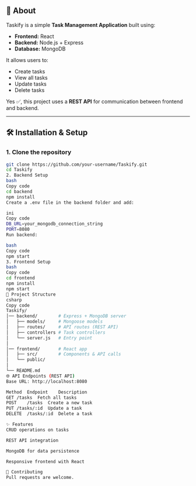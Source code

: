 ## 📌 About  
Taskify is a simple **Task Management Application** built using:  
- **Frontend:** React 
- **Backend:** Node.js + Express  
- **Database:** MongoDB  

It allows users to:  
- Create tasks  
- View all tasks  
- Update tasks  
- Delete tasks  

Yes ✅, this project uses a **REST API** for communication between frontend and backend.  

---

## 🛠️ Installation & Setup  

### 1. Clone the repository  
```bash
git clone https://github.com/your-username/Taskify.git
cd Taskify
2. Backend Setup
bash
Copy code
cd backend
npm install
Create a .env file in the backend folder and add:

ini
Copy code
DB_URL=your_mongodb_connection_string
PORT=8080
Run backend:

bash
Copy code
npm start
3. Frontend Setup
bash
Copy code
cd frontend
npm install
npm start
📂 Project Structure
csharp
Copy code
Taskify/
│── backend/        # Express + MongoDB server
│   ├── models/     # Mongoose models
│   ├── routes/     # API routes (REST API)
│   ├── controllers # Task controllers
│   └── server.js   # Entry point
│
│── frontend/       # React app
│   ├── src/        # Components & API calls
│   └── public/     
│
└── README.md
🌐 API Endpoints (REST API)
Base URL: http://localhost:8080

Method	Endpoint	Description
GET	/tasks	Fetch all tasks
POST	/tasks	Create a new task
PUT	/tasks/:id	Update a task
DELETE	/tasks/:id	Delete a task

✨ Features
CRUD operations on tasks

REST API integration

MongoDB for data persistence

Responsive frontend with React

🤝 Contributing
Pull requests are welcome.














